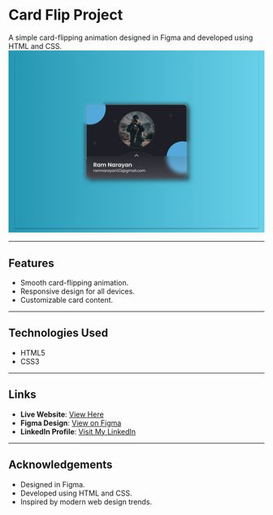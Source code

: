 # Card Flip Project  

A simple card-flipping animation designed in Figma and developed using HTML and CSS.
![Card Flip Desktop](banner.png)

---

## Features  
- Smooth card-flipping animation.  
- Responsive design for all devices.  
- Customizable card content.  

---

## Technologies Used  
- HTML5  
- CSS3  

---

## Links  
- **Live Website**: [View Here](https://dark1arrow.github.io/card-flip/) 
- **Figma Design**: [View on Figma](https://www.figma.com/design/KRgfLIlf1jTh55Be1dAu6z/Cards?fuid=1331957299204890869)
- **LinkedIn Profile**: [Visit My LinkedIn](https://www.linkedin.com/in/gouatm-khanna-61ba63262/?utm_source=share&utm_campaign=share_via&utm_content=profile&utm_medium=android_app)
---

## Acknowledgements  
- Designed in Figma.  
- Developed using HTML and CSS.  
- Inspired by modern web design trends.  
